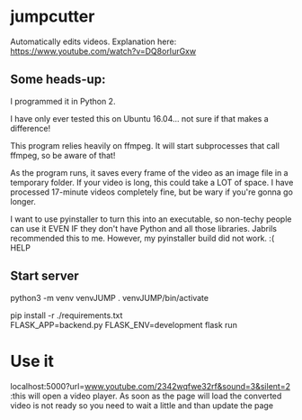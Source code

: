 # jumpcutter
Automatically edits videos. Explanation here: https://www.youtube.com/watch?v=DQ8orIurGxw

## Some heads-up:

I programmed it in Python 2.

I have only ever tested this on Ubuntu 16.04... not sure if that makes a difference!

This program relies heavily on ffmpeg. It will start subprocesses that call ffmpeg, so be aware of that!

As the program runs, it saves every frame of the video as an image file in a
temporary folder. If your video is long, this could take a LOT of space.
I have processed 17-minute videos completely fine, but be wary if you're gonna go longer.

I want to use pyinstaller to turn this into an executable, so non-techy people
can use it EVEN IF they don't have Python and all those libraries. Jabrils
recommended this to me. However, my pyinstaller build did not work. :( HELP


## Start server

python3 -m venv venvJUMP
. venvJUMP/bin/activate

pip install -r ./requirements.txt   
FLASK_APP=backend.py FLASK_ENV=development flask run  

# Use it
localhost:5000?url=www.youtube.com/2342wqfwe32rf&sound=3&silent=2  :this will open a video player. As soon as the page will load the converted video is not ready so you need to wait a little and than update the page 
